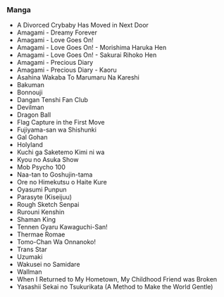 ### Manga

* A Divorced Crybaby Has Moved in Next Door
* Amagami - Dreamy Forever
* Amagami - Love Goes On!
* Amagami - Love Goes On! - Morishima Haruka Hen
* Amagami - Love Goes On! - Sakurai Rihoko Hen
* Amagami - Precious Diary
* Amagami - Precious Diary - Kaoru
* Asahina Wakaba To Marumaru Na Kareshi
* Bakuman
* Bonnouji
* Dangan Tenshi Fan Club
* Devilman
* Dragon Ball
* Flag Capture in the First Move
* Fujiyama-san wa Shishunki
* Gal Gohan
* Holyland
* Kuchi ga Saketemo Kimi ni wa
* Kyou no Asuka Show
* Mob Psycho 100
* Naa-tan to Goshujin-tama
* Ore no Himekutsu o Haite Kure
* Oyasumi Punpun
* Parasyte (Kiseijuu)
* Rough Sketch Senpai
* Rurouni Kenshin
* Shaman King
* Tennen Gyaru Kawaguchi-San!
* Thermae Romae
* Tomo-Chan Wa Onnanoko!
* Trans Star
* Uzumaki
* Wakusei no Samidare
* Wallman
* When I Returned to My Hometown, My Childhood Friend was Broken
* Yasashii Sekai no Tsukurikata (A Method to Make the World Gentle)
